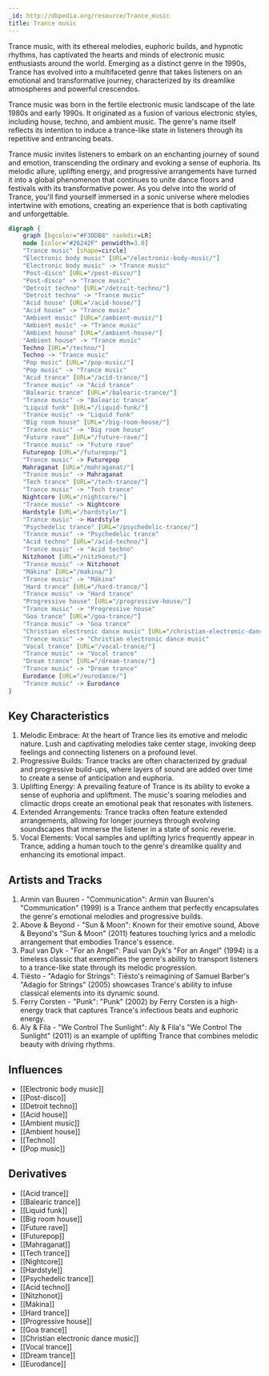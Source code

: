 ```yaml
---
_id: http://dbpedia.org/resource/Trance_music
title: Trance music
---
```


Trance music, with its ethereal melodies, euphoric builds, and hypnotic rhythms, has captivated the hearts and minds of electronic music enthusiasts around the world. Emerging as a distinct genre in the 1990s, Trance has evolved into a multifaceted genre that takes listeners on an emotional and transformative journey, characterized by its dreamlike atmospheres and powerful crescendos.

Trance music was born in the fertile electronic music landscape of the late 1980s and early 1990s. It originated as a fusion of various electronic styles, including house, techno, and ambient music. The genre's name itself reflects its intention to induce a trance-like state in listeners through its repetitive and entrancing beats.

Trance music invites listeners to embark on an enchanting journey of sound and emotion, transcending the ordinary and evoking a sense of euphoria. Its melodic allure, uplifting energy, and progressive arrangements have turned it into a global phenomenon that continues to unite dance floors and festivals with its transformative power. As you delve into the world of Trance, you'll find yourself immersed in a sonic universe where melodies intertwine with emotions, creating an experience that is both captivating and unforgettable.

```dot
digraph {
	graph [bgcolor="#F3DDB8" rankdir=LR]
	node [color="#26242F" penwidth=3.0]
	"Trance music" [shape=circle]
	"Electronic body music" [URL="/electronic-body-music/"]
	"Electronic body music" -> "Trance music"
	"Post-disco" [URL="/post-disco/"]
	"Post-disco" -> "Trance music"
	"Detroit techno" [URL="/detroit-techno/"]
	"Detroit techno" -> "Trance music"
	"Acid house" [URL="/acid-house/"]
	"Acid house" -> "Trance music"
	"Ambient music" [URL="/ambient-music/"]
	"Ambient music" -> "Trance music"
	"Ambient house" [URL="/ambient-house/"]
	"Ambient house" -> "Trance music"
	Techno [URL="/techno/"]
	Techno -> "Trance music"
	"Pop music" [URL="/pop-music/"]
	"Pop music" -> "Trance music"
	"Acid trance" [URL="/acid-trance/"]
	"Trance music" -> "Acid trance"
	"Balearic trance" [URL="/balearic-trance/"]
	"Trance music" -> "Balearic trance"
	"Liquid funk" [URL="/liquid-funk/"]
	"Trance music" -> "Liquid funk"
	"Big room house" [URL="/big-room-house/"]
	"Trance music" -> "Big room house"
	"Future rave" [URL="/future-rave/"]
	"Trance music" -> "Future rave"
	Futurepop [URL="/futurepop/"]
	"Trance music" -> Futurepop
	Mahraganat [URL="/mahraganat/"]
	"Trance music" -> Mahraganat
	"Tech trance" [URL="/tech-trance/"]
	"Trance music" -> "Tech trance"
	Nightcore [URL="/nightcore/"]
	"Trance music" -> Nightcore
	Hardstyle [URL="/hardstyle/"]
	"Trance music" -> Hardstyle
	"Psychedelic trance" [URL="/psychedelic-trance/"]
	"Trance music" -> "Psychedelic trance"
	"Acid techno" [URL="/acid-techno/"]
	"Trance music" -> "Acid techno"
	Nitzhonot [URL="/nitzhonot/"]
	"Trance music" -> Nitzhonot
	"Mákina" [URL="/makina/"]
	"Trance music" -> "Mákina"
	"Hard trance" [URL="/hard-trance/"]
	"Trance music" -> "Hard trance"
	"Progressive house" [URL="/progressive-house/"]
	"Trance music" -> "Progressive house"
	"Goa trance" [URL="/goa-trance/"]
	"Trance music" -> "Goa trance"
	"Christian electronic dance music" [URL="/christian-electronic-dance-music/"]
	"Trance music" -> "Christian electronic dance music"
	"Vocal trance" [URL="/vocal-trance/"]
	"Trance music" -> "Vocal trance"
	"Dream trance" [URL="/dream-trance/"]
	"Trance music" -> "Dream trance"
	Eurodance [URL="/eurodance/"]
	"Trance music" -> Eurodance
}
```

## Key Characteristics

1. Melodic Embrace: At the heart of Trance lies its emotive and melodic nature. Lush and captivating melodies take center stage, invoking deep feelings and connecting listeners on a profound level.
2. Progressive Builds: Trance tracks are often characterized by gradual and progressive build-ups, where layers of sound are added over time to create a sense of anticipation and euphoria.
3. Uplifting Energy: A prevailing feature of Trance is its ability to evoke a sense of euphoria and upliftment. The music's soaring melodies and climactic drops create an emotional peak that resonates with listeners.
4. Extended Arrangements: Trance tracks often feature extended arrangements, allowing for longer journeys through evolving soundscapes that immerse the listener in a state of sonic reverie.
5. Vocal Elements: Vocal samples and uplifting lyrics frequently appear in Trance, adding a human touch to the genre's dreamlike quality and enhancing its emotional impact.

## Artists and Tracks

1. Armin van Buuren - "Communication": Armin van Buuren's "Communication" (1999) is a Trance anthem that perfectly encapsulates the genre's emotional melodies and progressive builds.
2. Above & Beyond - "Sun & Moon": Known for their emotive sound, Above & Beyond's "Sun & Moon" (2011) features touching lyrics and a melodic arrangement that embodies Trance's essence.
3. Paul van Dyk - "For an Angel": Paul van Dyk's "For an Angel" (1994) is a timeless classic that exemplifies the genre's ability to transport listeners to a trance-like state through its melodic progression.
4. Tiësto - "Adagio for Strings": Tiësto's reimagining of Samuel Barber's "Adagio for Strings" (2005) showcases Trance's ability to infuse classical elements into its dynamic sound.
5. Ferry Corsten - "Punk": "Punk" (2002) by Ferry Corsten is a high-energy track that captures Trance's infectious beats and euphoric energy.
6. Aly & Fila - "We Control The Sunlight": Aly & Fila's "We Control The Sunlight" (2011) is an example of uplifting Trance that combines melodic beauty with driving rhythms.

## Influences

- [[Electronic body music]]
- [[Post-disco]]
- [[Detroit techno]]
- [[Acid house]]
- [[Ambient music]]
- [[Ambient house]]
- [[Techno]]
- [[Pop music]]

## Derivatives

- [[Acid trance]]
- [[Balearic trance]]
- [[Liquid funk]]
- [[Big room house]]
- [[Future rave]]
- [[Futurepop]]
- [[Mahraganat]]
- [[Tech trance]]
- [[Nightcore]]
- [[Hardstyle]]
- [[Psychedelic trance]]
- [[Acid techno]]
- [[Nitzhonot]]
- [[Mákina]]
- [[Hard trance]]
- [[Progressive house]]
- [[Goa trance]]
- [[Christian electronic dance music]]
- [[Vocal trance]]
- [[Dream trance]]
- [[Eurodance]]
